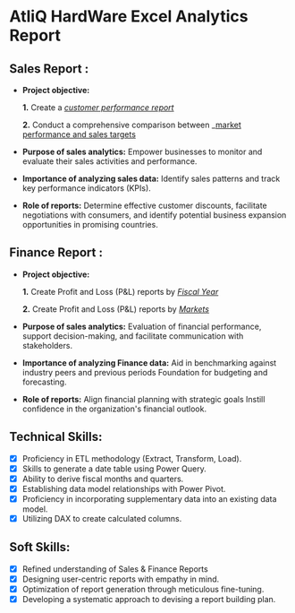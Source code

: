 # AtliQ HardWare Excel Analytics Report
## Sales Report :


- **Project objective:** 

    **1.** Create a _[customer performance report](https://github.com/kishorekalakota/Sales_analystics_report/blob/main/customer%20net%20sales%20performance.pdf)_ 

    **2.** Conduct a comprehensive comparison between _[market performance and sales targets](https://github.com/kishorekalakota/Sales_analystics_report/blob/main/market%20performance%20vs%20target.pdf)
- **Purpose of sales analytics:** Empower businesses to monitor and evaluate their sales activities and performance.

- **Importance of analyzing sales data:** Identify sales patterns and track key performance indicators (KPIs).

- **Role of reports:** Determine effective customer discounts, facilitate negotiations with consumers, and identify potential business expansion opportunities in promising countries.


## Finance Report :

- **Project objective:** 

    **1.** Create Profit and Loss (P&L) reports by _[Fiscal Year](https://github.com/kishorekalakota/Sales_analystics_report/blob/main/P%26L%20year.pdf)_ 

   **2.** Create Profit and Loss (P&L) reports by _[Markets](https://github.com/kishorekalakota/Sales_analystics_report/blob/main/P%20%26%20L%20By%20Market.pdf)_

- **Purpose of sales analytics:** Evaluation of financial performance, support decision-making, and facilitate communication with stakeholders.

- **Importance of analyzing Finance data:** Aid in benchmarking against industry peers and previous periods Foundation for budgeting and forecasting.

- **Role of reports:** Align financial planning with strategic goals Instill confidence in the organization's financial outlook.


## Technical Skills:
- [x]	Proficiency in ETL methodology (Extract, Transform, Load).
- [x]	Skills to generate a date table using Power Query.
- [x]	Ability to derive fiscal months and quarters.
- [x]	Establishing data model relationships with Power Pivot.
- [x]	Proficiency in incorporating supplementary data into an existing data model.
- [x]	Utilizing DAX to create calculated columns.

## Soft Skills:
- [x]	Refined understanding of Sales & Finance Reports
- [x]	Designing user-centric reports with empathy in mind.
- [x]	Optimization of report generation through meticulous fine-tuning.
- [x]	Developing a systematic approach to devising a report building plan.
